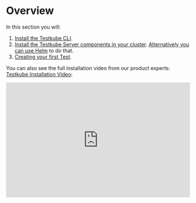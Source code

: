 # Overview

In this section you will:

1. [Install the Testkube CLI](./step1-installing-cli.md).
2. [Install the Testkube Server components in your cluster](./step2-installing-cluster-components.md). [Alternatively you can use Helm](../reference/helm-chart.md) to do that.
3. [Creating your first Test](./step3-creating-first-test.md).

You can also see the full installation video from our product experts: [Testkube Installation Video](https://www.youtube.com/watch?v=bjQboi3Etys):

<iframe width="100%" height="315" src="https://www.youtube.com/embed/ynzEkOUhxKk" title="YouTube Tutorial: Getting started with Testing in Kubernetes Using Testkube" frameborder="0" allow="accelerometer; autoplay; clipboard-write; encrypted-media; gyroscope; picture-in-picture; web-share" allowfullscreen></iframe>
